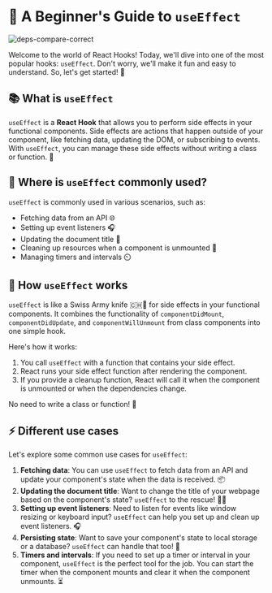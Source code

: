 # 🎉 A Beginner's Guide to `useEffect`

![deps-compare-correct](https://user-images.githubusercontent.com/97989643/235735279-cb6ecbd2-fdf8-4e9d-9a02-6c25fff14c3e.gif)

Welcome to the world of React Hooks! Today, we'll dive into one of the most popular hooks: `useEffect`. Don't worry, we'll make it fun and easy to understand. So, let's get started! 🚀

## 📚 What is `useEffect`

`useEffect` is a **React Hook** that allows you to perform side effects in your functional components. Side effects are actions that happen outside of your component, like fetching data, updating the DOM, or subscribing to events. With `useEffect`, you can manage these side effects without writing a class or function. 🎉

## 📍 Where is `useEffect` commonly used?

`useEffect` is commonly used in various scenarios, such as:

- Fetching data from an API 🌐
- Setting up event listeners 🎧
- Updating the document title 📝
- Cleaning up resources when a component is unmounted 🧹
- Managing timers and intervals ⏲️
## 🧪 How `useEffect` works

`useEffect` is like a Swiss Army knife 🇨🇭🔪 for side effects in your functional components. It combines the functionality of `componentDidMount`, `componentDidUpdate`, and `componentWillUnmount` from class components into one simple hook.

Here's how it works:

1. You call `useEffect` with a function that contains your side effect.
2. React runs your side effect function after rendering the component.
3. If you provide a cleanup function, React will call it when the component is unmounted or when the dependencies change.

No need to write a class or function! 🤯

## ⚡ Different use cases

Let's explore some common use cases for `useEffect`:

1. **Fetching data**: You can use `useEffect` to fetch data from an API and update your component's state when the data is received. 📦
2. **Updating the document title**: Want to change the title of your webpage based on the component's state? `useEffect` to the rescue! 🦸‍♂️
3. **Setting up event listeners**: Need to listen for events like window resizing or keyboard input? `useEffect` can help you set up and clean up event listeners. 🎧
4. **Persisting state**: Want to save your component's state to local storage or a database? `useEffect` can handle that too! 💾
5. **Timers and intervals**: If you need to set up a timer or interval in your component, `useEffect` is the perfect tool for the job. You can start the timer when the component mounts and clear it when the component unmounts. ⏳





